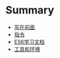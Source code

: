 # Summary

* [写在前面](README.md)
* [指令](md/zl.md)
* [ES6学习文档](https://ulvoe.com/Learning/book/es6/)
* [工具和环境](https://ulvoe.com/Learning/book/tool/)

